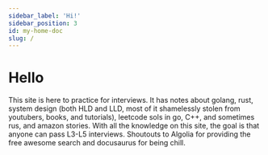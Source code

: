 ```yaml
---
sidebar_label: 'Hi!'
sidebar_position: 3
id: my-home-doc
slug: /
---
```

# Hello

This site is here to practice for interviews. It has notes about golang, rust, system design (both HLD and LLD, most of it shamelessly stolen from youtubers, books, and tutorials), leetcode sols in go, C++, and sometimes rus, and amazon stories. With all the knowledge on this site, the goal is that anyone can pass L3-L5 interviews. Shoutouts to Algolia for providing the free awesome search and docusaurus for being chill.